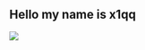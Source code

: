 ## Hello my name is x1qq

![](https://github-readme-stats.vercel.app/api/wakatime?username=xiqq&api_domain=wakapi.xiqq.space&bg_color=2D3748&title_color=2F855A&icon_color=2F855A&text_color=ffffff&custom_title=Wakapi%20Week%20Stats&layout=compact)
